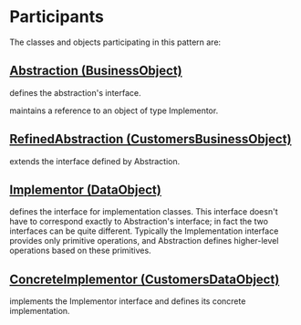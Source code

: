 ﻿# Participants

 The classes and objects participating in this pattern are:

## [Abstraction   (BusinessObject)](https://github.com/arminatwork/DesignPatterns/tree/master/Structural/Bridge_Example/Abstraction)

 defines the abstraction's interface.

 maintains a reference to an object of type Implementor.

## [RefinedAbstraction   (CustomersBusinessObject)](https://github.com/arminatwork/DesignPatterns/tree/master/Structural/Bridge_Example/RefinedAbstraction)

 extends the interface defined by Abstraction.

## [Implementor   (DataObject)](https://github.com/arminatwork/DesignPatterns/tree/master/Structural/Bridge_Example/Implementor)

 defines the interface for implementation classes. This interface doesn't have to correspond exactly to Abstraction's interface; in fact the two interfaces can be quite different. Typically the Implementation interface provides only primitive operations, and Abstraction defines higher-level operations based on these primitives.

## [ConcreteImplementor   (CustomersDataObject)](https://github.com/arminatwork/DesignPatterns/tree/master/Structural/Bridge_Example/ConcreteImplementor)

 implements the Implementor interface and defines its concrete implementation.